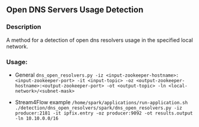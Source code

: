 ## Open DNS Servers Usage Detection

### Description
A method for a detection of open dns resolvers usage in the specified local network.

### Usage:
- General
`dns_open_resolvers.py -iz <input-zookeeper-hostname>:<input-zookeeper-port> -it <input-topic>
    -oz <output-zookeeper-hostname>:<output-zookeeper-port> -ot <output-topic> -ln <local-network>/<subnet-mask>`

- Stream4Flow example
`/home/spark/applications/run-application.sh ./detection/dns_open_resolvers/spark/dns_open_resolvers.py -iz producer:2181 -it ipfix.entry -oz producer:9092 -ot results.output -ln 10.10.0.0/16`
